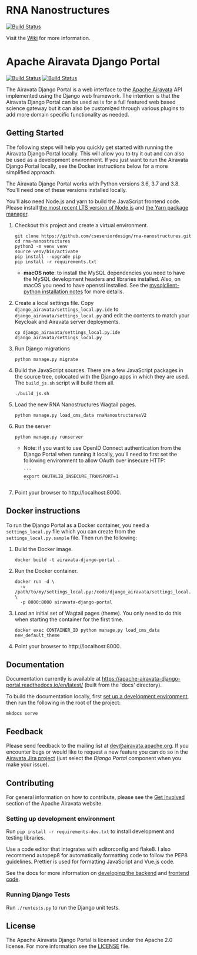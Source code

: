 # RNA Nanostructures

[![Build Status](https://travis-ci.com/cseseniordesign/rna-nanostructures.svg?token=GyxBaHowSQZVT6GXDdci&branch=master)](https://travis-ci.com/cseseniordesign/rna-nanostructures)

Visit the [Wiki](https://github.com/cseseniordesign/rna-nanostructures/wiki) for more information.

# Apache Airavata Django Portal

[![Build Status](https://travis-ci.org/apache/airavata-django-portal.svg?branch=master)](https://travis-ci.org/apache/airavata-django-portal)
[![Build Status](https://readthedocs.org/projects/apache-airavata-django-portal/badge/?version=latest)](https://apache-airavata-django-portal.readthedocs.io/en/latest/?badge=latest)

The Airavata Django Portal is a web interface to the
[Apache Airavata](http://airavata.apache.org/) API implemented using the Django
web framework. The intention is that the Airavata Django Portal can be used as
is for a full featured web based science gateway but it can also be customized
through various plugins to add more domain specific functionality as needed.

## Getting Started

The following steps will help you quickly get started with running the Airavata
Django Portal locally. This will allow you to try it out and can also be used as
a development environment. If you just want to run the Airavata Django Portal
locally, see the Docker instructions below for a more simplified approach.

The Airavata Django Portal works with Python versions 3.6, 3.7 and 3.8. You'll
need one of these versions installed locally.

You'll also need Node.js and yarn to build the JavaScript frontend code. Please
install
[the most recent LTS version of Node.js](https://nodejs.org/en/download/) and
[the Yarn package manager](https://yarnpkg.com).

1.  Checkout this project and create a virtual environment.

    ```
    git clone https://github.com/cseseniordesign/rna-nanostructures.git
    cd rna-nanostructures
    python3 -m venv venv
    source venv/bin/activate
    pip install --upgrade pip
    pip install -r requirements.txt
    ```

    - **macOS note**: to install the MySQL dependencies you need to have the
      MySQL development headers and libraries installed. Also, on macOS you need
      to have openssl installed. See the
      [mysqlclient-python installation notes](https://github.com/PyMySQL/mysqlclient-python#install)
      for more details.

2.  Create a local settings file. Copy
    `django_airavata/settings_local.py.ide` to
    `django_airavata/settings_local.py` and edit the contents to match your
    Keycloak and Airavata server deployments.

    ```
    cp django_airavata/settings_local.py.ide django_airavata/settings_local.py
    ```

3.  Run Django migrations

    ```
    python manage.py migrate
    ```

4.  Build the JavaScript sources. There are a few JavaScript packages in the
    source tree, colocated with the Django apps in which they are used. The
    `build_js.sh` script will build them all.

    ```
    ./build_js.sh
    ```

5.  Load the new RNA Nanostructures Wagtail pages.

    ```
    python manage.py load_cms_data rnaNanostructuresV2
    ```

6.  Run the server

    ```
    python manage.py runserver
    ```

    - Note: if you want to use OpenID Connect authentication from the Django
      Portal when running it locally, you'll need to first set the following
      environment to allow OAuth over insecure HTTP:

          ```
          export OAUTHLIB_INSECURE_TRANSPORT=1
          ```

7.  Point your browser to http://localhost:8000.

## Docker instructions

To run the Django Portal as a Docker container, you need a `settings_local.py`
file which you can create from the `settings_local.py.sample` file. Then run the
following:

1. Build the Docker image.

   ```
   docker build -t airavata-django-portal .
   ```

2. Run the Docker container.

   ```
   docker run -d \
     -v /path/to/my/settings_local.py:/code/django_airavata/settings_local.py \
     -p 8000:8000 airavata-django-portal
   ```

3. Load an initial set of Wagtail pages (theme). You only need to do this when
   starting the container for the first time.

   ```
   docker exec CONTAINER_ID python manage.py load_cms_data new_default_theme
   ```

4. Point your browser to http://localhost:8000.

## Documentation

Documentation currently is available at
https://apache-airavata-django-portal.readthedocs.io/en/latest/ (built from the
'docs' directory).

To build the documentation locally, first
[set up a development environment](#setting-up-development-environment), then
run the following in the root of the project:

```
mkdocs serve
```

## Feedback

Please send feedback to the mailing list at <dev@airavata.apache.org>. If you
encounter bugs or would like to request a new feature you can do so in the
[Airavata Jira project](https://issues.apache.org/jira/projects/AIRAVATA) (just
select the _Django Portal_ component when you make your issue).

## Contributing

For general information on how to contribute, please see the
[Get Involved](http://airavata.apache.org/get-involved.html) section of the
Apache Airavata website.

### Setting up development environment

Run `pip install -r requirements-dev.txt` to install development and testing
libraries.

Use a code editor that integrates with editorconfig and flake8. I also recommend
autopep8 for automatically formatting code to follow the PEP8 guidelines.
Prettier is used for formatting JavaScript and Vue.js code.

See the docs for more information on
[developing the backend](./docs/dev/developing_backend.md) and
[frontend code](./docs/dev/developing_frontend.md).

### Running Django Tests

Run `./runtests.py` to run the Django unit tests.

## License

The Apache Airavata Django Portal is licensed under the Apache 2.0 license. For
more information see the [LICENSE](LICENSE) file.
